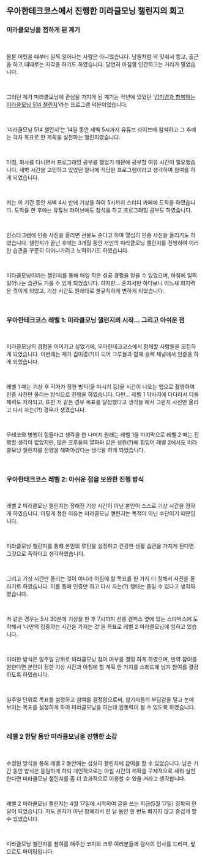 ## **우아한테크코스에서 진행한 미라클모닝 챌린지의 회고**

### **미라클모닝을 접하게 된 계기**

<br>

물론 어렸을 때부터 일찍 일어나는 사람은 아니었습니다. 남들처럼 딱 맞춰서 등교, 출근을 하고 때때로는 지각을 하기도 하였습니다. 당연히 아침형 인간하고는 거리가 멀었습니다.

<br>

그러던 제가 미라클모닝에 관심을 가지게 된 계기는 작년에 있었던 ‘[김미경과 함께하는 미라클모닝 514 챌린지](https://youtu.be/-DYHe7ERCHg)’라는 프로그램 덕분이었습니다.

<br>

‘미라클모닝 514 챌린지’는 14일 동안 새벽 5시까지 유튜브 라이브에 참석하고 그 후에는 각자 목표로 한 계획을 실천하는 챌린지였습니다.

<br>

마침, 회사를 다니면서 프로그래밍 공부를 했었기 때문에 공부할 여유 시간이 필요했습니다. 새벽 시간을 고민하고 있었던 찰나에 적당한 프로그램이라고 생각하여 참여를 하게 되었습니다.

<br>

저는 이 기간 동안 새벽 4시 반에 기상을 하여 5시까지 스터디 카페에 도착을 하였습니다. 도착을 한 후에는 유튜브 라이브에도 참석을 하고 프로그래밍 공부도 하였습니다.

<br>

인스타그램에 인증 사진을 올리면 선물도 준다고 하여 열심히 인증 사진을 올리기도 하였습니다. 챌린지가 끝난 후에는 3개월 동안 저만의 미라클모닝 챌린지를 진행하여 이러한 습관을 꾸준히 이어나가려고 노력하기도 하였습니다.

<br>

미라클모닝이라는 챌린지를 통해 매일 작은 성공 경험을 얻을 수 있었으며, 아침에 일찍 일어나는 습관도 기를 수 있게 되었습니다. 하지만… 혼자서만 하다보니 어느새 의지력은 꺾이게 되었고, 기상 시간도 원래대로 불규칙하게 변하게 되었습니다.

<br>

### **우아한테크코스 레벨 1: 미라클모닝 챌린지의 시작… 그리고 아쉬운 점**

<br>

미라클모닝의 경험을 이어가고 싶었기에, 우아한테크코스에서 함께할 사람들을 모집하게 되었습니다. 이번에는 제가 김미경(?)이 되어 크루들과 함께 슬랙 채널에서 인증을 하게 되었습니다.

<br>

레벨 1 때는 기상 후 각자가 정한 방식(물 마시기 등)을 시간이 나오는 앱으로 촬영하여 인증 사진만 올리는 방식으로 진행을 하였습니다. 다만… 레벨 1 막바지에 다다라서 다들 체력도 저하되고, 또한 저 같은 경우 목표를 달성했다고 생각을 해서 그런지 사진만 올리고 다시 자는(?!) 경우가 생겼습니다.

<br>

우테코와 병행이 힘들다고 생각을 한 나머지 원래는 레벨 1을 마지막으로 레벨 2 때는 진행할 생각이 없었지만, 많은 크루들의 열화와 같은 성원(?)에 힘입어 레벨 2에서도 미라클모닝 챌린지를 진행을 해봐야겠다는 생각을 하게 되었습니다.

<br>

### **우아한테크코스 레벨 2: 아쉬운 점을 보완한 진행 방식**

<br>

레벨 2 미라클모닝 챌린지는 정해진 기상 시간이 아닌 본인이 스스로 기상 시간을 정하게 하였습니다. 이렇게 정한 이유는 미라클모닝 챌린지는 목적이 아닌 수단이기 때문입니다.

<br>

미라클모닝 챌린지를 통해 본인의 루틴을 설정하고 건강한 생활 습관을 가지게 된다면 그것으로 족하다고 생각하였습니다.

<br>

그리고 기상 시간만 올리는 것이 아니라 아침에 할 목표를 한 가지 더 정해서 사진을 올리기로 하였습니다. 이를 통해 인증만 하고 다시 자는(?) 행태는 줄일 수 있다고 생각하였습니다.

<br>

저 같은 경우는 5시 30분에 기상을 한 후 7시까지 선릉 캠퍼스 옆에 있는 스타벅스에 도착해서 ‘나만의 집중하는 시간을 가지는 것'을 목표로 레벨 2 미라클모닝에 임하고 있습니다.

<br>

이러한 방식은 일주일 단위로 미라클모닝 참여 여부를 결정 하게 하였으며, 만약 참여를 원한다면 본인이 정한 기상 시간과 아침에 할 계획 한 가지를 스레드에 남겨 참여를 결정하도록 하였습니다.

<br>

일주일 단위로 목표를 설정하고 참여를 결정함으로써, 참가자들의 부담감을 덜고 눈에 보이는 목표를 설정하게 하여 미라클모닝을 하는데 원동력이 될 수 있도록 하였습니다.

<br>

### **레벨 2 한달 동안 미라클모닝을 진행한 소감**

<br>

수정된 방식을 통해 레벨 2 동안에는 성실히 챌린지에 참여를 할 수 있었습니다. 남은 기간 동안 방식은 동일하게 하되 개인적으로는 아침 시간의 계획을 구체적으로 세워 실천한다면 미라클모닝 챌린지를 좀 더 효과적으로 이용할 수 있을 거라고 생각합니다.

<br>

레벨 2 미라클모닝 챌린지는 4월 17일에 시작하여 글을 쓰는 지금(5월 17일) 정확히 한 달이 되었습니다. 저도 혼자가 아닌 함께라서 한 달 동안 한 번도 빠지지 않고 즐겁게 할 수 있었습니다.

<br>

미라클모닝 챌린지를 참여를 해주신 코치와 크루 여러분들께 감사의 인사를 드리며, 앞으로도 파이팅입니다.
